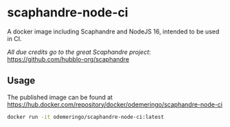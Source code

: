 # scaphandre-node-ci

A docker image including Scaphandre and NodeJS 16, intended to be used in CI.

_All due credits go to the great Scaphandre project_: <https://github.com/hubblo-org/scaphandre>

## Usage

The published image can be found at <https://hub.docker.com/repository/docker/odemeringo/scaphandre-node-ci>

```sh
docker run -it odemeringo/scaphandre-node-ci:latest
```
